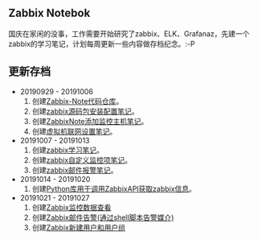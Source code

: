 ## Zabbix Notebok
国庆在家闲的没事，工作需要开始研究了zabbix、ELK、Grafanaz，先建一个zabbix的学习笔记，计划每周更新一些内容做存档纪念。:-P

## 更新存档
* 20190929 - 20191006
	1. 创建[Zabbix-Note代码仓库](https://github.com/pppineapple/Zabbix-Note)。
	2. 创建[zabbix源码包安装配置笔记](https://github.com/pppineapple/Zabbix-Note/blob/master/zabbix%E6%BA%90%E7%A0%81%E5%8C%85%E5%AE%89%E8%A3%85%E9%85%8D%E7%BD%AE/zabbix%E5%AE%89%E8%A3%85%E5%AE%9E%E4%BE%8B.md)。
	3. 创建[ZabbixNote添加监控主机笔记](https://github.com/pppineapple/Zabbix-Note/blob/master/ZabbixNote%E6%B7%BB%E5%8A%A0%E4%B8%80%E5%8F%B0%E7%9B%91%E6%8E%A7%E4%B8%BB%E6%9C%BA/%E6%B7%BB%E5%8A%A0%E4%B8%80%E5%8F%B0%E7%9B%91%E6%8E%A7%E4%B8%BB%E6%9C%BA.md)。
	4. 创建[虚拟机联网设置笔记](https://github.com/pppineapple/Zabbix-Note/blob/master/%E8%99%9A%E6%8B%9F%E6%9C%BA%E8%81%94%E7%BD%91%E8%AE%BE%E7%BD%AE/VMware%E8%99%9A%E6%8B%9F%E6%9C%BA%E8%81%94%E7%BD%91.md)。
* 20191007 - 20191013
	1. 创建[zabbix学习笔记](https://github.com/pppineapple/Zabbix-Note/blob/master/zabbix%E5%AD%A6%E4%B9%A0%E7%AC%94%E8%AE%B0/zabbix%E7%AC%94%E8%AE%B0.md)。
	2. 创建[zabbix自定义监控项笔记](https://github.com/pppineapple/Zabbix-Note/blob/master/zabbix%E8%87%AA%E5%AE%9A%E4%B9%89%E7%9B%91%E6%8E%A7%E9%A1%B9/zabbix%E8%87%AA%E5%AE%9A%E4%B9%89%E7%9B%91%E6%8E%A7.md)。
	3. 创建[zabbix邮件报警笔记](https://github.com/pppineapple/Zabbix-Note/tree/master/Zabbix%E9%82%AE%E4%BB%B6%E6%8A%A5%E8%AD%A6)。
* 20191014 - 20191020
	1. 创建[Python库用于调用ZabbixAPI获取zabbix信息](https://github.com/pppineapple/Zabbix-Note/tree/master/ZabbixApi)。
* 20191021 - 20191027
	1. 创建[Zabbix监控数据查看](https://github.com/pppineapple/Zabbix-Note/blob/master/zabbix%E7%9B%91%E6%8E%A7%E6%95%B0%E6%8D%AE%E6%9F%A5%E7%9C%8B/Zabbix%E7%9B%91%E6%8E%A7%E6%95%B0%E6%8D%AE%E6%9F%A5%E7%9C%8B.md)
	2. 创建[Zabbix邮件告警(通过shell脚本告警媒介)](https://github.com/pppineapple/Zabbix-Note/blob/master/Zabbix%E9%82%AE%E4%BB%B6%E6%8A%A5%E8%AD%A6/zabbix%E9%82%AE%E4%BB%B6%E5%91%8A%E8%AD%A6(%E9%80%9A%E8%BF%87shell%E8%84%9A%E6%9C%AC%E5%91%8A%E8%AD%A6%E5%AA%92%E4%BB%8B).md)
	3. 创建[Zabbix新建用户和用户组](https://github.com/pppineapple/Zabbix-Note/blob/master/zabbix%E5%88%9B%E5%BB%BA%E7%94%A8%E6%88%B7%E5%92%8C%E7%94%A8%E6%88%B7%E7%BB%84/zabbix%E5%88%9B%E5%BB%BA%E7%94%A8%E6%88%B7%E7%BB%84.md)
